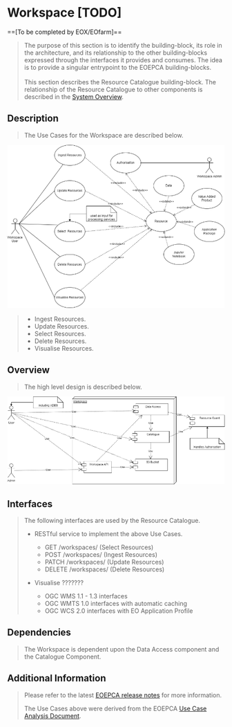 # Workspace [TODO]

==[To be completed by EOX/EOfarm]==

> The purpose of this section is to identify the building-block, its role in the architecture, and its relationship to the other building-blocks expressed through the interfaces it provides and consumes. The idea is to provide a singular entrypoint to the EOEPCA building-blocks.<br><br>
> This section describes the Resource Catalogue building-block. The relationship of the Resource Catalogue to other components is described in the <a href="../../system/overview/">System Overview</a>.


## Description

> The Use Cases for the Workspace are described below.

![EOEPCA Resource Catalogue Use Cases](../../img/resources/EOEPCA-Resource-Workspace-Use-Cases.drawio.png)

> * Ingest Resources.
> * Update Resources.
> * Select Resources.
> * Delete Resources.
> * Visualise Resources.


## Overview

> The high level design is described below.

![EOEPCA Resource Catalogue Use Cases](../../img/resources/EOEPCA-Resource-Workspace-Deployment-Diagram.drawio.png)


## Interfaces

> The following interfaces are used by the Resource Catalogue.
> 
> * RESTful service to implement the above Use Cases.
>     * GET /workspaces/  (Select Resources)
>     * POST /workspaces/  (Ingest Resources)
>     * PATCH /workspaces/  (Update Resources)
>     * DELETE /workspaces/  (Delete Resources)
>
> * Visualise ???????
>     * OGC WMS 1.1 - 1.3 interfaces
>     * OGC WMTS 1.0 interfaces with automatic caching
>     * OGC WCS 2.0 interfaces with EO Application Profile


## Dependencies

> The Workspace is dependent upon the Data Access component and the Catalogue Component.

## Additional Information

> Please refer to the latest <a href="https://github.com/EOEPCA/eoepca/tree/develop/release-notes">EOEPCA release notes</a> for more information. 
> 
> The Use Cases above were derived from the EOEPCA <a href="https://eoepca.github.io">Use Case Analysis Document</a>.

